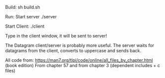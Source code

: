Build:
sh build.sh

Run:
Start server
./server

Start Client:
./client

Type in the client window, it will be sent to server!

The Datagram client/server is probably more useful. The server
waits for datagrams from the client, converts to uppercase and
sends back.


All code from:
https://man7.org/tlpi/code/online/all_files_by_chapter.html
(book edition)
From chapter 57 and from chapter 3 (dependent includes + c files)

